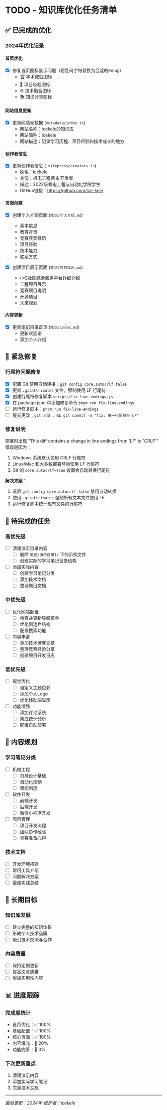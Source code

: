 # TODO - 知识库优化任务清单

## ✅ 已完成的优化

### 2024年优化记录

#### 首页优化
- [x] 修复首页图标显示问题（将乱码字符替换为合适的emoji）
  - 🏆 学术成就图标
  - 📱 项目经验图标
  - ⚙️ 技术融合图标
  - 📚 知识分享图标

#### 网站信息更新
- [x] 更新网站元数据 (`metadata/index.ts`)
  - 网站名称：icekele的知识库
  - 网站简称：icekele
  - 网站描述：记录学习历程、项目经验和技术成长的地方

#### 创作者信息
- [x] 更新创作者信息 (`.vitepress/creators.ts`)
  - 姓名：icekele
  - 身份：机电工程师 & 开发者
  - 描述：2022级机电工程与自动化学院学生
  - GitHub链接：https://github.com/ice-kele

#### 页面创建
- [x] 创建个人介绍页面 (`笔记/个人介绍.md`)
  - 基本信息
  - 教育背景
  - 竞赛获奖经历
  - 项目经验
  - 技术能力
  - 联系方式

- [x] 创建项目展示页面 (`笔记/项目展示.md`)
  - 小Q社区综合服务平台详细介绍
  - 工程项目展示
  - 竞赛项目说明
  - 开源项目
  - 未来规划

#### 内容更新
- [x] 更新笔记目录首页 (`笔记/index.md`)
  - 更新欢迎语
  - 添加个人介绍

## 🚨 紧急修复

### 行尾符问题修复
- [x] 配置 Git 禁用自动转换：`git config core.autocrlf false`
- [x] 更新 `.gitattributes` 文件，强制使用 LF 行尾符
- [x] 创建行尾符修复脚本 `scripts/fix-line-endings.js`
- [x] 在 package.json 中添加修复命令 `pnpm run fix-line-endings`
- [ ] 运行修复脚本：`pnpm run fix-line-endings`
- [ ] 提交更改：`git add . && git commit -m "fix: 统一行尾符为 LF"`

### 修复说明
部署时出现 "This diff contains a change in line endings from 'LF' to 'CRLF'" 错误是因为：
1. Windows 系统默认使用 CRLF 行尾符
2. Linux/Mac 和大多数部署环境使用 LF 行尾符
3. Git 的 `core.autocrlf=true` 设置会自动转换行尾符

**解决方案**：
1. 设置 `git config core.autocrlf false` 禁用自动转换
2. 使用 `.gitattributes` 强制所有文本文件使用 LF
3. 运行修复脚本统一现有文件的行尾符

## 🔄 待完成的任务

### 高优先级
- [ ] 清理演示目录内容
  - [ ] 删除 `笔记/演示目录1/` 下的示例文件
  - [ ] 创建实际的学习笔记目录结构

- [ ] 添加实际内容
  - [ ] 创建学习笔记分类
  - [ ] 添加技术文档
  - [ ] 整理项目文档

### 中优先级
- [ ] 优化网站配置
  - [ ] 检查并更新导航菜单
  - [ ] 优化侧边栏结构
  - [ ] 配置搜索功能

- [ ] 内容丰富
  - [ ] 添加技术博客文章
  - [ ] 整理竞赛经验分享
  - [ ] 创建项目开发日志

### 低优先级
- [ ] 视觉优化
  - [ ] 自定义主题色彩
  - [ ] 添加个人Logo
  - [ ] 优化移动端显示

- [ ] 功能增强
  - [ ] 添加评论系统
  - [ ] 集成统计分析
  - [ ] 配置自动部署

## 📝 内容规划

### 学习笔记分类
- [ ] 机械工程
  - [ ] 机械设计基础
  - [ ] 自动化控制
  - [ ] 智能制造

- [ ] 软件开发
  - [ ] 前端开发
  - [ ] 后端开发
  - [ ] 微信小程序开发

- [ ] 项目管理
  - [ ] 项目开发流程
  - [ ] 团队协作经验
  - [ ] 竞赛准备心得

### 技术文档
- [ ] 开发环境搭建
- [ ] 常用工具介绍
- [ ] 问题解决方案
- [ ] 最佳实践总结

## 🎯 长期目标

### 知识库发展
- [ ] 建立完整的知识体系
- [ ] 形成个人技术品牌
- [ ] 吸引技术交流与合作

### 内容质量
- [ ] 保持定期更新
- [ ] 提高文章质量
- [ ] 增加实用性内容

## 📊 进度跟踪

### 完成度统计
- 首页优化：✅ 100%
- 基础配置：✅ 100%
- 核心页面：✅ 100%
- 内容填充：🔄 20%
- 功能完善：🔄 0%

### 下次更新重点
1. 清理演示内容
2. 添加实际学习笔记
3. 完善技术文档

---

*最后更新：2024年*
*维护者：icekele*
